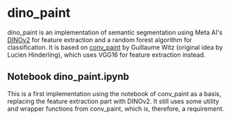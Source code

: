 # dino_paint

dino_paint is an implementation of semantic segmentation using Meta AI's [DINOv2](https://github.com/facebookresearch/dinov2) for feature extraction and a random forest algorithm for classification. It is based on [conv_paint](https://github.com/guiwitz/napari-convpaint) by Guillaume Witz (original idea by Lucien Hinderling), which uses VGG16 for feature extraction instead. 

## Notebook dino_paint.ipynb

This is a first implementation using the notebook of conv_paint as a basis, replacing the feature extraction part with DINOv2. It still uses some utility and wrapper functions from conv_paint, which is, therefore, a requirement.
